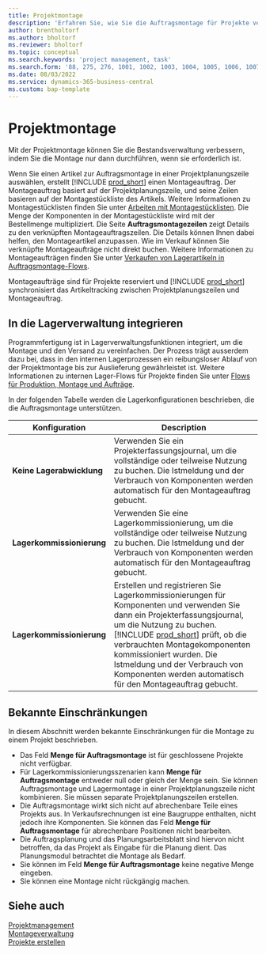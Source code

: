 ```yaml
---
title: Projektmontage
description: 'Erfahren Sie, wie Sie die Auftragsmontage für Projekte verwenden.'
author: brentholtorf
ms.author: bholtorf
ms.reviewer: bholtorf
ms.topic: conceptual
ms.search.keywords: 'project management, task'
ms.search.form: '88, 275, 276, 1001, 1002, 1003, 1004, 1005, 1006, 1007, 1020'
ms.date: 08/03/2022
ms.service: dynamics-365-business-central
ms.custom: bap-template
---
```

# Projektmontage

Mit der Projektmontage können Sie die Bestandsverwaltung verbessern, indem Sie die Montage nur dann durchführen, wenn sie erforderlich ist.

Wenn Sie einen Artikel zur Auftragsmontage in einer Projektplanungszeile auswählen, erstellt [!INCLUDE [prod_short](includes/prod_short.md)] einen Montageauftrag. Der Montageauftrag basiert auf der Projektplanungszeile, und seine Zeilen basieren auf der Montagestückliste des Artikels. Weitere Informationen zu Montagestücklisten finden Sie unter [Arbeiten mit Montagestücklisten](assembly-how-work-assembly-boms.md). Die Menge der Komponenten in der Montagestückliste wird mit der Bestellmenge multipliziert. Die Seite **Auftragsmontagezeilen** zeigt Details zu den verknüpften Montageauftragszeilen. Die Details können Ihnen dabei helfen, den Montageartikel anzupassen. Wie im Verkauf können Sie verknüpfte Montageaufträge nicht direkt buchen. Weitere Informationen zu Montageaufträgen finden Sie unter [Verkaufen von Lagerartikeln in Auftragsmontage-Flows](assembly-how-to-sell-inventory-items-in-assemble-to-order-flows.md).

Montageaufträge sind für Projekte reserviert und [!INCLUDE [prod_short](includes/prod_short.md)] synchronisiert das Artikeltracking zwischen Projektplanungszeilen und Montageauftrag.

## In die Lagerverwaltung integrieren

Programmfertigung ist in Lagerverwaltungsfunktionen integriert, um die Montage und den Versand zu vereinfachen. Der Prozess trägt ausserdem dazu bei, dass in den internen Lagerprozessen ein reibungsloser Ablauf von der Projektmontage bis zur Auslieferung gewährleistet ist. Weitere Informationen zu internen Lager-Flows für Projekte finden Sie unter [Flows für Produktion, Montage und Aufträge](design-details-internal-warehouse-flows.md#flows-to-and-from-assembly-in-a-basic-warehouse-configuration).

In der folgenden Tabelle werden die Lagerkonfigurationen beschrieben, die die Auftragsmontage unterstützen.

|Konfiguration  |Description  |
|---------|---------|
|**Keine Lagerabwicklung**|Verwenden Sie ein Projekterfassungsjournal, um die vollständige oder teilweise Nutzung zu buchen. Die Istmeldung und der Verbrauch von Komponenten werden automatisch für den Montageauftrag gebucht.         |
|**Lagerkommissionierung**|Verwenden Sie eine Lagerkommissionierung, um die vollständige oder teilweise Nutzung zu buchen. Die Istmeldung und der Verbrauch von Komponenten werden automatisch für den Montageauftrag gebucht.          |
|**Lagerkommissionierung**|Erstellen und registrieren Sie Lagerkommissionierungen für Komponenten und verwenden Sie dann ein Projekterfassungsjournal, um die Nutzung zu buchen. [!INCLUDE [prod_short](includes/prod_short.md)] prüft, ob die verbrauchten Montagekomponenten kommissioniert wurden. Die Istmeldung und der Verbrauch von Komponenten werden automatisch für den Montageauftrag gebucht.         |

## Bekannte Einschränkungen

In diesem Abschnitt werden bekannte Einschränkungen für die Montage zu einem Projekt beschrieben.

* Das Feld **Menge für Auftragsmontage** ist für geschlossene Projekte nicht verfügbar.
* Für Lagerkommissionierungsszenarien kann **Menge für Auftragsmontage** entweder null oder gleich der Menge sein. Sie können Auftragsmontage und Lagermontage in einer Projektplanungszeile nicht kombinieren. Sie müssen separate Projektplanungszeilen erstellen.
* Die Auftragsmontage wirkt sich nicht auf abrechenbare Teile eines Projekts aus. In Verkaufsrechnungen ist eine Baugruppe enthalten, nicht jedoch ihre Komponenten. Sie können das Feld **Menge für Auftragsmontage** für abrechenbare Positionen nicht bearbeiten.
* Die Auftragsplanung und das Planungsarbeitsblatt sind hiervon nicht betroffen, da das Projekt als Eingabe für die Planung dient. Das Planungsmodul betrachtet die Montage als Bedarf.
* Sie können im Feld **Menge für Auftragsmontage** keine negative Menge eingeben.
* Sie können eine Montage nicht rückgängig machen.

## Siehe auch 

[Projektmanagement](projects-manage-projects.md)  
[Montageverwaltung](assembly-assemble-items.md)  
[Projekte erstellen](projects-how-create-jobs.md)

